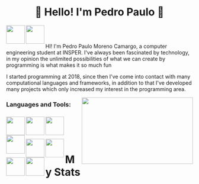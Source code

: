 <h1 align = "center">👋 Hello! I'm Pedro Paulo 👋</h1>

<a href="https://www.linkedin.com/in/pedro-paulo-moreno-camargo-93945a177?lipi=urn%3Ali%3Apage%3Ad_flagship3_profile_view_base_contact_details%3B46mJblmxTy6S7qZ3ydNs4Q%3D%3D" target="blank"><img align="left" src="https://cdn-icons-png.flaticon.com/512/3536/3536505.png" height="50"/></a>
<a href="https://www.instagram.com/pedro_camargo95/" target="blank"><img align="left" src="https://cdn-icons-png.flaticon.com/512/2111/2111463.png" height="50" /></a>
</br>
</br>

<p> HI! I'm Pedro Paulo Moreno Camargo, a computer engineering student at INSPER. I've always been fascinated by technology, in my opinion the unlimited possibilities of what we can create by programming is what makes it so much fun  </p>
<p>I started programming at 2018, since then I've come into contact with many computational languages and frameworks, in addition to that I've developed many projects which only increased my interest in the programming area.  </p>
<img align="right" src="https://media.tenor.com/YUzRkMOL-3EAAAAC/programming-computer-frog.gif" height="180" width = "300"/>

<h3>Languages and Tools: <h3> 
   <img align = "left" src="https://cdn-icons-png.flaticon.com/512/5968/5968350.png" height="50"/>
   <img align = "left" src="https://cdn-icons-png.flaticon.com/512/5968/5968267.png" height="50"/>
   <img align = "left" src="https://cdn-icons-png.flaticon.com/512/919/919826.png" height="50"/>
   <img align = "left"src="https://cdn-icons-png.flaticon.com/512/5968/5968292.png" height="50"/><br/><br/><br/>
   <img  align = "left" src="https://cdn-icons-png.flaticon.com/512/1183/1183672.png" height="50"/>
   <img  align = "left" src="https://cdn-icons-png.flaticon.com/512/226/226777.png" height="50"/>
   <img  align = "left" src="https://cdn-icons-png.flaticon.com/512/2232/2232241.png" height="50"/>
   <img  align = "left" src="https://cdn-icons-png.flaticon.com/512/4494/4494748.png" height="50"/>

 
<h1>My Stats</h1>

